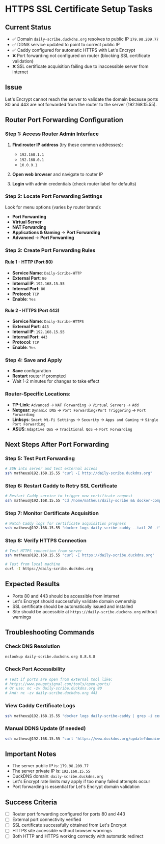 # HTTPS SSL Certificate Setup Tasks

## Current Status
- ✅ Domain `daily-scribe.duckdns.org` resolves to public IP `179.98.209.77`
- ✅ DDNS service updated to point to correct public IP
- ✅ Caddy configured for automatic HTTPS with Let's Encrypt
- ❌ Port forwarding not configured on router (blocking SSL certificate validation)
- ❌ SSL certificate acquisition failing due to inaccessible server from internet

## Issue
Let's Encrypt cannot reach the server to validate the domain because ports 80 and 443 are not forwarded from the router to the server (192.168.15.55).

## Router Port Forwarding Configuration

### Step 1: Access Router Admin Interface
1. **Find router IP address** (try these common addresses):
   - `192.168.1.1`
   - `192.168.0.1` 
   - `10.0.0.1`

2. **Open web browser** and navigate to router IP
3. **Login** with admin credentials (check router label for defaults)

### Step 2: Locate Port Forwarding Settings
Look for menu options (varies by router brand):
- **Port Forwarding**
- **Virtual Server**
- **NAT Forwarding**
- **Applications & Gaming** → **Port Forwarding**
- **Advanced** → **Port Forwarding**

### Step 3: Create Port Forwarding Rules

#### Rule 1 - HTTP (Port 80)
- **Service Name**: `Daily-Scribe-HTTP`
- **External Port**: `80`
- **Internal IP**: `192.168.15.55`
- **Internal Port**: `80`
- **Protocol**: `TCP`
- **Enable**: `Yes`

#### Rule 2 - HTTPS (Port 443)
- **Service Name**: `Daily-Scribe-HTTPS`
- **External Port**: `443`
- **Internal IP**: `192.168.15.55`
- **Internal Port**: `443`
- **Protocol**: `TCP`
- **Enable**: `Yes`

### Step 4: Save and Apply
- **Save** configuration
- **Restart** router if prompted
- Wait 1-2 minutes for changes to take effect

### Router-Specific Locations:
- **TP-Link**: `Advanced` → `NAT Forwarding` → `Virtual Servers` → `Add`
- **Netgear**: `Dynamic DNS` → `Port Forwarding/Port Triggering` → `Port Forwarding`
- **Linksys**: `Smart Wi-Fi Settings` → `Security` → `Apps and Gaming` → `Single Port Forwarding`
- **ASUS**: `Adaptive QoS` → `Traditional QoS` → `Port Forwarding`

## Next Steps After Port Forwarding

### Step 5: Test Port Forwarding
```bash
# SSH into server and test external access
ssh matheus@192.168.15.55 "curl -I http://daily-scribe.duckdns.org"
```

### Step 6: Restart Caddy to Retry SSL Certificate
```bash
# Restart Caddy service to trigger new certificate request
ssh matheus@192.168.15.55 "cd /home/matheus/daily-scribe && docker-compose --env-file .env.production restart caddy"
```

### Step 7: Monitor Certificate Acquisition
```bash
# Watch Caddy logs for certificate acquisition progress
ssh matheus@192.168.15.55 "docker logs daily-scribe-caddy --tail 20 -f"
```

### Step 8: Verify HTTPS Connection
```bash
# Test HTTPS connection from server
ssh matheus@192.168.15.55 "curl -I https://daily-scribe.duckdns.org"

# Test from local machine
curl -I https://daily-scribe.duckdns.org
```

## Expected Results
- Ports 80 and 443 should be accessible from internet
- Let's Encrypt should successfully validate domain ownership
- SSL certificate should be automatically issued and installed
- Site should be accessible at `https://daily-scribe.duckdns.org` without warnings

## Troubleshooting Commands

### Check DNS Resolution
```bash
nslookup daily-scribe.duckdns.org 8.8.8.8
```

### Check Port Accessibility
```bash
# Test if ports are open from external tool like:
# https://www.yougetsignal.com/tools/open-ports/
# Or use: nc -zv daily-scribe.duckdns.org 80
# And: nc -zv daily-scribe.duckdns.org 443
```

### View Caddy Certificate Logs
```bash
ssh matheus@192.168.15.55 "docker logs daily-scribe-caddy | grep -i certificate"
```

### Manual DDNS Update (if needed)
```bash
ssh matheus@192.168.15.55 "curl 'https://www.duckdns.org/update?domains=daily-scribe&token=a0aa6e32-209e-49c4-ae84-b1d2249f84ce&ip=179.98.209.77'"
```

## Important Notes
- The server public IP is: `179.98.209.77`
- The server private IP is: `192.168.15.55`
- DuckDNS domain: `daily-scribe.duckdns.org`
- Let's Encrypt rate limits may apply if too many failed attempts occur
- Port forwarding is essential for Let's Encrypt domain validation

## Success Criteria
- [ ] Router port forwarding configured for ports 80 and 443
- [ ] External port connectivity verified
- [ ] SSL certificate successfully obtained from Let's Encrypt
- [ ] HTTPS site accessible without browser warnings
- [ ] Both HTTP and HTTPS working correctly with automatic redirect
